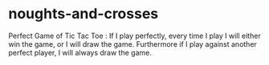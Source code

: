 noughts-and-crosses
===================

Perfect Game of Tic Tac Toe : If I play perfectly, every time I play I will either win the game, or I will draw the game. Furthermore if I play against another perfect player, I will always draw the game.

